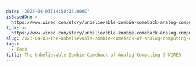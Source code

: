 ```yaml
---
date: '2023-04-03T14:50:15.000Z'
isBasedOn: >-
  https://www.wired.com/story/unbelievable-zombie-comeback-analog-computing/?utm_source=pocket-newtab
link: >-
  https://www.wired.com/story/unbelievable-zombie-comeback-analog-computing/?utm_source=pocket-newtab
slug: 2023-04-03-the-unbelievable-zombie-comeback-of-analog-computing-or-wired
tags:
  - Tech
title: The Unbelievable Zombie Comeback of Analog Computing | WIRED
---
```


